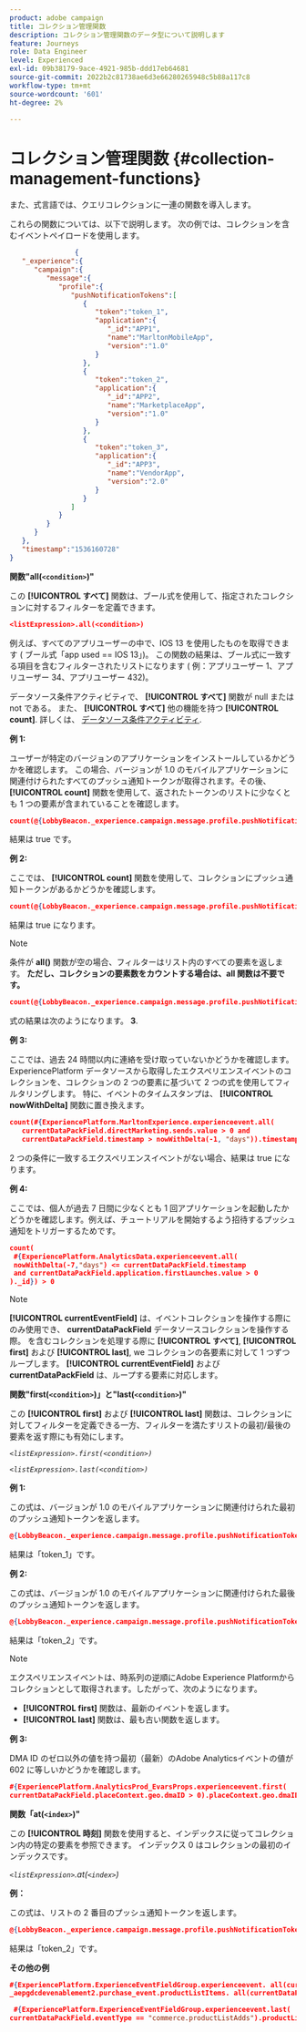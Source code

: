 ```yaml
---
product: adobe campaign
title: コレクション管理関数
description: コレクション管理関数のデータ型について説明します
feature: Journeys
role: Data Engineer
level: Experienced
exl-id: 09b38179-9ace-4921-985b-ddd17eb64681
source-git-commit: 2022b2c81738ae6d3e66280265948c5b88a117c8
workflow-type: tm+mt
source-wordcount: '601'
ht-degree: 2%

---
```


# コレクション管理関数 {#collection-management-functions}

また、式言語では、クエリコレクションに一連の関数を導入します。

これらの関数については、以下で説明します。 次の例では、コレクションを含むイベントペイロードを使用します。

```json
                { 
   "_experience":{ 
      "campaign":{ 
         "message":{ 
            "profile":{ 
               "pushNotificationTokens":[ 
                  { 
                     "token":"token_1",
                     "application":{ 
                        "_id":"APP1",
                        "name":"MarltonMobileApp",
                        "version":"1.0"
                     }
                  },
                  { 
                     "token":"token_2",
                     "application":{ 
                        "_id":"APP2",
                        "name":"MarketplaceApp",
                        "version":"1.0"
                     }
                  },
                  { 
                     "token":"token_3",
                     "application":{ 
                        "_id":"APP3",
                        "name":"VendorApp",
                        "version":"2.0"
                     }
                  }
               ]
            }
         }
      }
   },
   "timestamp":"1536160728"
}
```

**関数&quot;all(`<condition>`)&quot;**

この **[!UICONTROL すべて]** 関数は、ブール式を使用して、指定されたコレクションに対するフィルターを定義できます。

```json
<listExpression>.all(<condition>)
```

例えば、すべてのアプリユーザーの中で、IOS 13 を使用したものを取得できます ( ブール式「app used == IOS 13」)。 この関数の結果は、ブール式に一致する項目を含むフィルターされたリストになります ( 例：アプリユーザー 1、アプリユーザー 34、アプリユーザー 432)。

データソース条件アクティビティで、 **[!UICONTROL すべて]** 関数が null または not である。 また、 **[!UICONTROL すべて]** 他の機能を持つ **[!UICONTROL count]**. 詳しくは、 [データソース条件アクティビティ](../condition-activity.md#data_source_condition).

**例 1:**

ユーザーが特定のバージョンのアプリケーションをインストールしているかどうかを確認します。 この場合、バージョンが 1.0 のモバイルアプリケーションに関連付けられたすべてのプッシュ通知トークンが取得されます。その後、 **[!UICONTROL count]** 関数を使用して、返されたトークンのリストに少なくとも 1 つの要素が含まれていることを確認します。

```json
count(@{LobbyBeacon._experience.campaign.message.profile.pushNotificationTokens.all(currentEventField.application.version == "1.0").token}) > 0
```

結果は true です。

**例 2:**

ここでは、 **[!UICONTROL count]** 関数を使用して、コレクションにプッシュ通知トークンがあるかどうかを確認します。

```json
count(@{LobbyBeacon._experience.campaign.message.profile.pushNotificationTokens.all().token}) > 0
```

結果は true になります。

<!--Alternatively, you can check if there is no token in the collection:

   ```json
   count(@{LobbyBeacon._experience.campaign.message.profile.pushNotificationTokens.all().token}) == 0
   ```

The result will be false.

Here we use the count function in a condition to count the number of push notification tokens in the event.

`count(@{LobbyBeacon._experience.campaign.message.profile.pushNotificationTokens.all().token})`

The result is true.

Note that when the condition in the **all()** function is empty, the filter will return all the elements in the list. Hence, the expression above is equivalent to:

`count(@{LobbyBeacon._experience.campaign.message.profile.pushNotificationTokens.application.name})`

In both cases, the result of the expression is **3**.

A query of experience events recorded on the Adobe Experience Platform may or may not include the current event that triggered the current Journey. This will depend on the relative processing time with which [!DNL Journey Orchestration] sees an event and started evaluating conditions, versus the time it takes for that event to be ingested into the Adobe Experience Platform. For example, when using the .all() syntax to query experience events from the Adobe Experience Platform, we recommend enforcing the exclusion of the current event (by requiring an
earlier timestamp) in order to only consider prior events.-->

>[!NOTE]
>
>条件が **all()** 関数が空の場合、フィルターはリスト内のすべての要素を返します。 **ただし、コレクションの要素数をカウントする場合は、all 関数は不要です。**


```json
count(@{LobbyBeacon._experience.campaign.message.profile.pushNotificationTokens.token})
```

式の結果は次のようになります。 **3**.

**例 3:**

ここでは、過去 24 時間以内に連絡を受け取っていないかどうかを確認します。 ExperiencePlatform データソースから取得したエクスペリエンスイベントのコレクションを、コレクションの 2 つの要素に基づいて 2 つの式を使用してフィルタリングします。 特に、イベントのタイムスタンプは、 **[!UICONTROL nowWithDelta]** 関数に置き換えます。

```json
count(#{ExperiencePlatform.MarltonExperience.experienceevent.all(
   currentDataPackField.directMarketing.sends.value > 0 and
   currentDataPackField.timestamp > nowWithDelta(-1, "days")).timestamp}) == 0
```

2 つの条件に一致するエクスペリエンスイベントがない場合、結果は true になります。

**例 4:**

ここでは、個人が過去 7 日間に少なくとも 1 回アプリケーションを起動したかどうかを確認します。例えば、チュートリアルを開始するよう招待するプッシュ通知をトリガーするためです。

```json
count(
 #{ExperiencePlatform.AnalyticsData.experienceevent.all(
 nowWithDelta(-7,"days") <= currentDataPackField.timestamp
 and currentDataPackField.application.firstLaunches.value > 0
)._id}) > 0
```

<!--**"All + Count" example 4:** here we use the count function in a boolean expression to see if there is push notification tokens in the collection.

`count(@{LobbyBeacon._experience.campaign.message.profile.pushNotificationTokens.all().application.name}) > 0`

The result will be:

`true`

Alternatively, you can check if there is NO token in the collection:

`count(@{LobbyBeacon._experience.campaign.message.profile.pushNotificationTokens.all().application.name}) =0`

The result will be:

`false`-->

>[!NOTE]
>
>**[!UICONTROL currentEventField]** は、イベントコレクションを操作する際にのみ使用でき、 **currentDataPackField**
>データソースコレクションを操作する際。 を含むコレクションを処理する際に **[!UICONTROL すべて]**, **[!UICONTROL first]** および **[!UICONTROL last]**, we
>コレクションの各要素に対して 1 つずつループします。 **[!UICONTROL currentEventField]** および **currentDataPackField**
>は、ループする要素に対応します。

**関数&quot;first(`<condition>`)」と&quot;last(`<condition>`)&quot;**

この **[!UICONTROL first]** および **[!UICONTROL last]** 関数は、コレクションに対してフィルターを定義できる一方、フィルターを満たすリストの最初/最後の要素を返す際にも有効にします。

_`<listExpression>.first(<condition>)`_

_`<listExpression>.last(<condition>)`_

**例 1:**

この式は、バージョンが 1.0 のモバイルアプリケーションに関連付けられた最初のプッシュ通知トークンを返します。

```json
@{LobbyBeacon._experience.campaign.message.profile.pushNotificationTokens.first(currentEventField.application.version == "1.0").token
```

結果は「token_1」です。

**例 2:**

この式は、バージョンが 1.0 のモバイルアプリケーションに関連付けられた最後のプッシュ通知トークンを返します。

```json
@{LobbyBeacon._experience.campaign.message.profile.pushNotificationTokens.last&#8203;(currentEventField.application.version == "1.0").token}
```

結果は「token_2」です。

>[!NOTE]
>
>エクスペリエンスイベントは、時系列の逆順にAdobe Experience Platformからコレクションとして取得されます。したがって、次のようになります。
>
>* **[!UICONTROL first]** 関数は、最新のイベントを返します。
>* **[!UICONTROL last]** 関数は、最も古い関数を返します。


**例 3:**

DMA ID のゼロ以外の値を持つ最初（最新）のAdobe Analyticsイベントの値が 602 に等しいかどうかを確認します。

```json
#{ExperiencePlatform.AnalyticsProd_EvarsProps.experienceevent.first(
currentDataPackField.placeContext.geo.dmaID > 0).placeContext.geo.dmaID} == 602
```

**関数「at(`<index>`)&quot;**

この **[!UICONTROL 時刻]** 関数を使用すると、インデックスに従ってコレクション内の特定の要素を参照できます。
インデックス 0 はコレクションの最初のインデックスです。

_`<listExpression>`.at(`<index>`)_

**例：**

この式は、リストの 2 番目のプッシュ通知トークンを返します。

```json
@{LobbyBeacon._experience.campaign.message.profile.pushNotificationTokens.at(1).token}
```

結果は「token_2」です。

**その他の例**

```json
#{ExperiencePlatform.ExperienceEventFieldGroup.experienceevent. all(currentDataPackField._aepgdcdevenablement2.purchase_event.receipt_nbr == "10-337-4016"). 
_aepgdcdevenablement2.purchase_event.productListItems. all(currentDataPackField.SKU == "AB17 1234 1775 19DT B4DR 8HDK 762").name}
```

```json
 #{ExperiencePlatform.ExperienceEventFieldGroup.experienceevent.last(
currentDataPackField.eventType == "commerce.productListAdds").productListItems.last(currentDataPackField.priceTotal >= 150).name}
```
